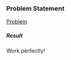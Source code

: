 <h3>Problem Statement</h3>

<a href="https://www.codingame.com/ide/1185784865aa29233054e775c0b11ab6d3cb5e1">Problem</a>

<h5>Result</h5>

Work perfectly!